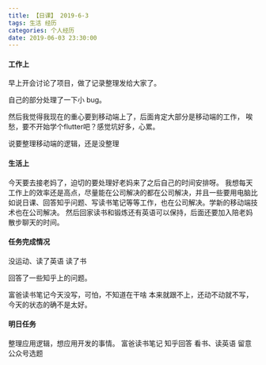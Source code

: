 ```yaml
---
title: 【日课】 2019-6-3
tags: 生活 经历
categories: 个人经历
date: 2019-06-03 23:30:00
---
```


#### 工作上

早上开会讨论了项目，做了记录整理发给大家了。

自己的部分处理了一下小 bug。

然后我觉得我现在的重心要到移动端上了，后面肯定大部分是移动端的工作，
唉愁，要不开始学个flutter吧？感觉坑好多，心累。

说要整理移动端的逻辑，还是没整理

#### 生活上

今天要去接老妈了，迫切的要处理好老妈来了之后自己的时间安排呀。
我想每天工作上的效率还是高点，尽量能在公司解决的都在公司解决，并且一些要用电脑比如说日课、回答知乎问题、写读书笔记等等工作，也在公司解决。学新的移动端技术也在公司解决。
然后回家读书和锻炼还有英语可以保持，后面还要加入陪老妈散步聊天的时间。

#### 任务完成情况

没运动、读了英语
读了书

回答了一些知乎上的问题。

富爸读书笔记今天没写，可怕，不知道在干啥
本来就跟不上，还动不动就不写，今天的状态的确不是太好。

#### 明日任务

整理应用逻辑，想应用开发的事情。
富爸读书笔记
知乎回答
看书、读英语
留意公众号选题

